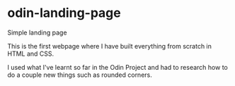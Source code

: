 # odin-landing-page
Simple landing page

This is the first webpage where I have built everything from scratch in HTML and CSS.

I used what I've learnt so far in the Odin Project and had to research how to do a couple new things such as rounded corners.